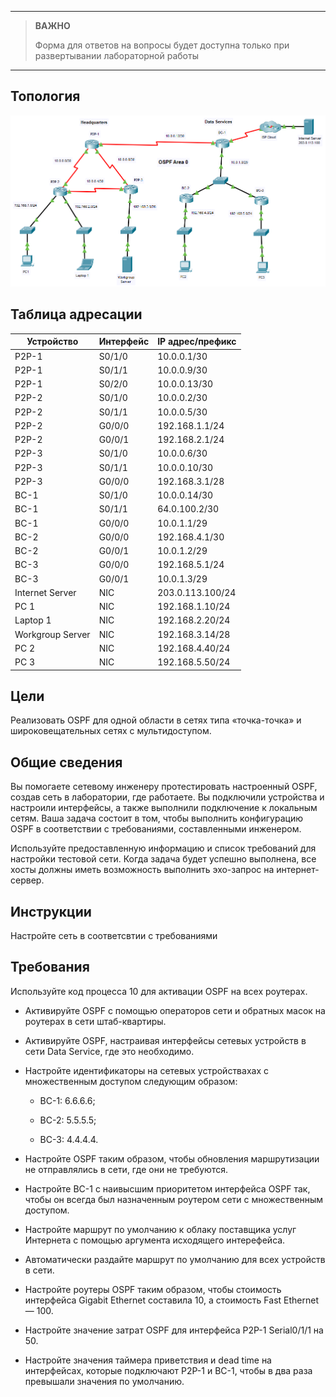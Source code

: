 
---

> **ВАЖНО**
> 
> Форма для ответов на вопросы будет доступна только при развертывании лабораторной работы 

---

## Топология

![](./assets/topology.png)

## Таблица адресации

| Устройство       | Интерфейс | IP адрес/префикс |
|------------------|-----------|------------------|
| P2P-1            | S0/1/0    | 10.0.0.1/30      |
| P2P-1            | S0/1/1    | 10.0.0.9/30      |
| P2P-1            | S0/2/0    | 10.0.0.13/30     |
| P2P-2            | S0/1/0    | 10.0.0.2/30      |
| P2P-2            | S0/1/1    | 10.0.0.5/30      |
| P2P-2            | G0/0/0    | 192.168.1.1/24   |
| P2P-2            | G0/0/1    | 192.168.2.1/24   |
| P2P-3            | S0/1/0    | 10.0.0.6/30      |
| P2P-3            | S0/1/1    | 10.0.0.10/30     |
| P2P-3            | G0/0/0    | 192.168.3.1/28   |
| BC-1             | S0/1/0    | 10.0.0.14/30     |
| BC-1             | S0/1/1    | 64.0.100.2/30    |
| BC-1             | G0/0/0    | 10.0.1.1/29      |
| BC-2             | G0/0/0    | 192.168.4.1/30   |
| BC-2             | G0/0/1    | 10.0.1.2/29      |
| BC-3             | G0/0/0    | 192.168.5.1/24   |
| BC-3             | G0/0/1    | 10.0.1.3/29      |
| Internet Server  | NIC       | 203.0.113.100/24 |
| PC 1             | NIC       | 192.168.1.10/24  |
| Laptop 1         | NIC       | 192.168.2.20/24  |
| Workgroup Server | NIC       | 192.168.3.14/28  |
| PC 2             | NIC       | 192.168.4.40/24  |
| PC 3             | NIC       | 192.168.5.50/24  |

## Цели

Реализовать OSPF для одной области в сетях типа «точка-точка» и широковещательных сетях с мультидоступом.

## Общие сведения

Вы помогаете сетевому инженеру протестировать настроенный OSPF, создав сеть в лаборатории, где работаете. Вы подключили устройства и настроили интерфейсы, а также выполнили подключение к локальным сетям. Ваша задача состоит в том, чтобы выполнить конфигурацию OSPF в соответствии с требованиями, составленными инженером.

Используйте предоставленную информацию и список требований для настройки тестовой сети. Когда задача будет успешно выполнена, все хосты должны иметь возможность выполнить эхо-запрос на интернет-сервер.

## Инструкции

Настройте сеть в соответсвтии с требованиями

## Требования

Используйте код процесса 10 для активации OSPF на всех роутерах.

- Активируйте OSPF с помощью операторов сети и обратных масок на роутерах в сети штаб-квартиры.

- Активируйте OSPF, настраивая интерфейсы сетевых устройств в сети Data Service, где это необходимо.

- Настройте идентификаторы на сетевых устройствахах с множественным доступом следующим образом:

    - BC-1: 6.6.6.6;

    - BC-2: 5.5.5.5;

    - BC-3: 4.4.4.4.

- Настройте OSPF таким образом, чтобы обновления маршрутизации не отправлялись в сети, где они не требуются.

- Настройте BC-1 с наивысшим приоритетом интерфейса OSPF так, чтобы он всегда был назначенным роутером сети с множественным доступом.

- Настройте маршрут по умолчанию к облаку поставщика услуг Интернета с помощью аргумента исходящего интерефейса.

- Автоматически раздайте маршрут по умолчанию для всех устройств в сети.

- Настройте роутеры OSPF таким образом, чтобы стоимость интерфейса Gigabit Ethernet составила 10, а стоимость Fast Ethernet — 100.

- Настройте значение затрат OSPF для интерфейса P2P-1 Serial0/1/1 на 50.

- Настройте значения таймера приветствия и dead time на интерфейсах, которые подключают P2P-1 и BC-1, чтобы в два раза превышали значения по умолчанию.

<!-- [Скачать файл Packet Tracer для локального запуска](./assets/2.7.1-lab.pka) -->
